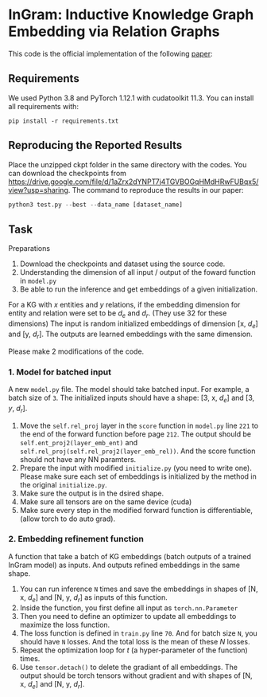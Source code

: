 # InGram: Inductive Knowledge Graph Embedding via Relation Graphs
This code is the official implementation of the following [paper](https://proceedings.mlr.press/v202/lee23c.html):


## Requirements
We used Python 3.8 and PyTorch 1.12.1 with cudatoolkit 11.3.
You can install all requirements with:
```shell
pip install -r requirements.txt
```

## Reproducing the Reported Results
Place the unzipped ckpt folder in the same directory with the codes. You can download the checkpoints from https://drive.google.com/file/d/1aZrx2dYNPT7j4TGVBOGqHMdHRwFUBqx5/view?usp=sharing.
The command to reproduce the results in our paper:
```python
python3 test.py --best --data_name [dataset_name]
```

## Task
Preparations
1. Download the checkpoints and dataset using the source code.
2. Understanding the dimension of all input / output of the foward function in `model.py`
3. Be able to run the inference and get embeddings of a given initialization.

For a KG with $x$ entities and $y$ relations, if the embedding dimension for entity and relation were set to be $d_e$ and $d_r$. (They use 32 for these dimensions) The input is random initialized embeddings of dimension [x, $d_e$] and [y, $d_r$]. The outputs are learned embeddings with the same dimension. 

Please make 2 modifications of the code.

### 1. Model for batched input
A new `model.py` file. The model should take batched input. For example, a batch size of `3`. The initialized inputs should have a shape: [3, x, $d_e$] and [3, $y$, $d_r$]. 

1. Move the `self.rel_proj` layer in the `score` function in `model.py` line `221` to the end of the forward function before page `212`. The output should be `self.ent_proj2(layer_emb_ent)` and `self.rel_proj(self.rel_proj2(layer_emb_rel))`. And the score function should not have any NN paramters.
2. Prepare the input with modified `initialize.py` (you need to write one). Please make sure each set of embeddings is initialized by the method in the original `initialize.py`.
3. Make sure the output is in the dsired shape.
4. Make sure all tensors are on the same device (cuda)
5. Make sure every step in the modified forward function is differentiable, (allow torch to do auto grad). 

### 2. Embedding refinement function
A function that take a batch of KG embeddings (batch outputs of a trained InGram model) as inputs. And outputs refined embeddings in the same shape. 
1. You can run inference `N` times and save the embeddings in shapes of [N, x, $d_e$] and [N, y, $d_r$] as inputs of this function.
2. Inside the function, you first define all input as `torch.nn.Parameter`
3. Then you need to define an optimizer to update all embeddings to maximize the loss function.
4. The loss function is defined in `train.py` line `70`. And for batch size `N`, you should have `N` losses. And the total loss is the mean of these $N$ losses. 
5. Repeat the optimization loop for $t$ (a hyper-parameter of the function) times.
6. Use `tensor.detach()` to delete the gradiant of all embeddings. The output should be torch tensors without gradient and with shapes of [N, x, $d_e$] and [N, y, $d_r$].





